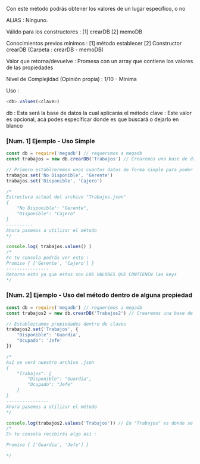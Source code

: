 Con este método podrás obtener los valores de un lugar específico, o no

ALIAS :
	Ninguno.

Válido para los constructores :
	[1] crearDB
	[2] memoDB

Conocimientos previos mínimos :
	[1] método establecer
	[2]	Constructor crearDB (Carpeta : crearDB - memoDB)

Valor que retorna/devuelve :
	Promesa con un array que contiene los valores de las propiedades

Nivel de Complejidad (Opinión propia) :
	1/10 - Mínima

Uso :
```js
<db>.values(<clave>)
```

db : Esta será la base de datos la cual aplicarás el método
clave : Este valor es opcional, acá podes específicar donde es que buscará o dejarlo en blanco

### [Num. 1] Ejemplo - Uso Simple
```js
const db = require('megadb') // requerimos a megadb
const trabajos = new db.crearDB('Trabajos') // Crearemos una base de datos simple

// Primero establceremos unos cuantos datos de forma simple para poder utilizar el método luego
trabajos.set('No Disponible', 'Gerente')
trabajos.set('Disponible', 'Cajero')

/*
Estructura actual del archivo "Trabajos.json"
{
	"No Disponible": "Gerente",
	"Disponible": "Cajero"
}
----------
Ahora pasemos a utilizar el método
*/

console.log( trabajos.values() )
/*
En tu consola podrás ver esto :
Promise { ['Gerente', 'Cajero'] }
----------------
Retorna esto ya que estos son LOS VALORES QUE CONTIENEN las keys 
*/
```

### [Num. 2] Ejemplo - Uso del método dentro de alguna propiedad
```js
const db = require('megadb') // requerimos a megadb
const trabajos2 = new db.crearDB('Trabajos2') // Crearemos una base de datos simple

// Establezcamos propiedades dentro de claves
trabajos2.set('Trabajos', {
	"Disponible": 'Guardia',
	"Ocupado": 'Jefe'
})

/*
Así se verá nuestro archivo .json
{
	"Trabajos": {
		"Disponible": "Guardia",
		"Ocupado": "Jefe"
	}
}
----------------
Ahora pasemos a utilizar el método
*/

console.log(trabajos2.values('Trabajos')) // En "Trabajos" es donde se encuentran los valores que queremos ver
/*
En tu consola recibirás algo así :

Promise { ['Guardia', 'Jefe'] }

*/
```